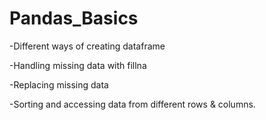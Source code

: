 # Pandas_Basics

-Different ways of creating dataframe


-Handling missing data with fillna


-Replacing missing data


-Sorting and accessing data from different rows & columns.
